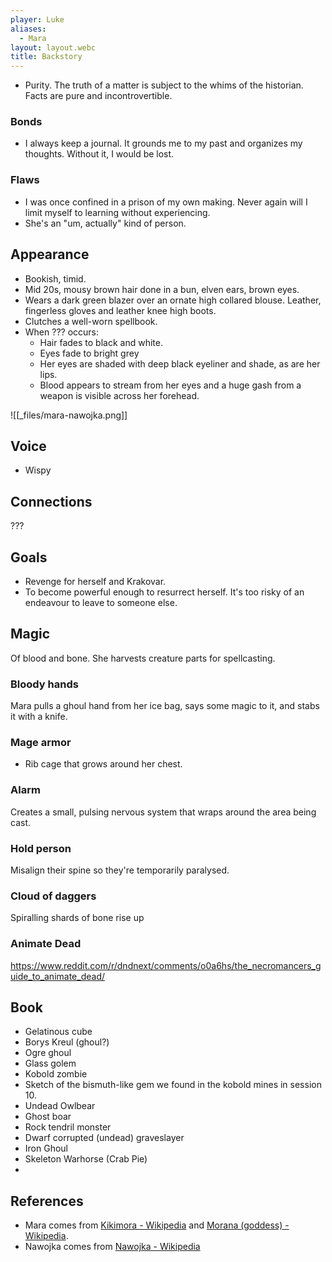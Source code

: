 ```yaml
---
player: Luke
aliases:
  - Mara
layout: layout.webc
title: Backstory
---
```


- Purity. The truth of a matter is subject to the whims of the historian. Facts are pure and incontrovertible.

### Bonds

- I always keep a journal. It grounds me to my past and organizes my thoughts. Without it, I would be lost.

### Flaws

- I was once confined in a prison of my own making. Never again will I limit myself to learning without experiencing.
- She's an "um, actually" kind of person.

## Appearance

- Bookish, timid.
- Mid 20s, mousy brown hair done in a bun, elven ears, brown eyes.
- Wears a dark green blazer over an ornate high collared blouse. Leather, fingerless gloves and leather knee high boots.
- Clutches a well-worn spellbook.
- When ??? occurs:
	- Hair fades to black and white.
	- Eyes fade to bright grey
	- Her eyes are shaded with deep black eyeliner and shade, as are her lips.
	- Blood appears to stream from her eyes and a huge gash from a weapon is visible across her forehead.

![[_files/mara-nawojka.png]]

## Voice

- Wispy

## Connections

???

## Goals

- Revenge for herself and Krakovar.
- To become powerful enough to resurrect herself. It's too risky of an endeavour to leave to someone else.

## Magic

Of blood and bone. She harvests creature parts for spellcasting.

### Bloody hands

Mara pulls a ghoul hand from her ice bag, says some magic to it, and stabs it with a knife.
### Mage armor

- Rib cage that grows around her chest.

### Alarm

Creates a small, pulsing nervous system that wraps around the area being cast.

### Hold person

Misalign their spine so they're temporarily paralysed.

### Cloud of daggers

Spiralling shards of bone rise up

### Animate Dead

https://www.reddit.com/r/dndnext/comments/o0a6hs/the_necromancers_guide_to_animate_dead/

## Book

- Gelatinous cube
- Borys Kreul (ghoul?)
- Ogre ghoul
- Glass golem
- Kobold zombie
- Sketch of the bismuth-like gem we found in the kobold mines in session 10.
- Undead Owlbear
- Ghost boar
- Rock tendril monster
- Dwarf corrupted (undead) graveslayer
- Iron Ghoul
- Skeleton Warhorse (Crab Pie)
- 

## References

- Mara comes from [Kikimora - Wikipedia](https://en.wikipedia.org/wiki/Kikimora) and [Morana (goddess) - Wikipedia](https://en.wikipedia.org/wiki/Morana_(goddess)).
- Nawojka comes from [Nawojka - Wikipedia](https://en.wikipedia.org/wiki/Nawojka)
